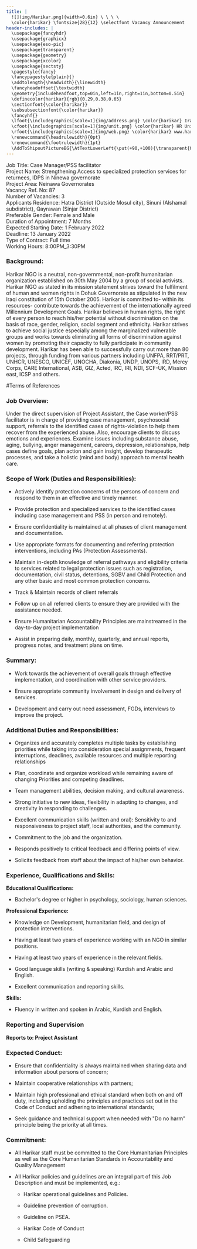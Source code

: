 ```yaml
---
title: |
  ![](img/Harikar.png){width=0.6in} \ \ \ \ 
  \color{harikar} \fontsize{28}{12} \selectfont Vacancy Announcement
header-includes: |
  \usepackage{fancyhdr}
  \usepackage{graphicx}
  \usepackage{eso-pic}
  \usepackage{transparent}
  \usepackage{geometry}
  \usepackage{xcolor}
  \usepackage{sectsty}
  \pagestyle{fancy}
  \fancypagestyle{plain}{}
  \addtolength{\headwidth}{\linewidth}
  \fancyheadoffset{\textwidth}
  \geometry{includeheadfoot,top=0in,left=1in,right=1in,bottom=0.5in}
  \definecolor{harikar}{rgb}{0.29,0.38,0.65}
  \sectionfont{\color{harikar}}
  \subsubsectionfont{\color{harikar}}
  \fancyhf{}
  \lfoot{\includegraphics[scale=1]{img/address.png} \color{harikar} Iraq-Kurdistan – Duhok \\ \ \ \ \ Medya – Str. / Australia   }
  \cfoot{\includegraphics[scale=1]{img/unit.png} \color{harikar} HR Unit \ \ \ \ \ \ \ \ \ \ \ \ \ \includegraphics[scale=1]{img/phone.png} 0751 414 8317}
  \rfoot{\includegraphics[scale=1]{img/web.png} \color{harikar} www.harikar.org}
  \renewcommand{\headrulewidth}{0pt}
  \renewcommand{\footrulewidth}{1pt}
  \AddToShipoutPictureBG{\AtTextLowerLeft{\put(+90,+100){\transparent{0.1}\includegraphics[width=4in]{img/Harikar.png}}}}
---
```


Job Title: Case Manager/PSS facilitator  
Project Name: Strengthening Access to specialized protection services for returnees, IDPS in Ninewa governorate  
Project Area: Neinawa Governorates  
Vacancy Ref. No: 87  
Number of Vacancies: 3  
Applicants Residence: Hatra District (Outside Mosul city), Sinuni (Alshamal subdistrict), Qayrawan (Sinjar District)  
Preferable Gender: Female and Male  
Duration of Appointment: 7 Months  
Expected Starting Date: 1 February 2022  
Deadline: 13 January 2022  
Type of Contract: Full time  
Working Hours: 8:00PM_3:30PM  

### Background:

Harikar NGO is a neutral, non-governmental, non-profit humanitarian
organization established on 30th May 2004 by a group of social
activists. Harikar NGO as stated in its mission statement strives toward
the fulfilment of human and women rights in Dohuk Governorate as
stipulated in the new Iraqi constitution of 15th October 2005. Harikar
is committed to- within its resources- contribute towards the
achievement of the internationally agreed Millennium Development Goals.
Harikar believes in human rights, the right of every person to reach
his/her potential without discrimination on the basis of race, gender,
religion, social segment and ethnicity. Harikar strives to achieve
social justice especially among the marginalized vulnerable groups and
works towards eliminating all forms of discrimination against women by
promoting their capacity to fully participate in community development.
Harikar has been able to successfully carry out more than 80 projects,
through funding from various partners including UNFPA, RRT/PRT, UNHCR,
UNESCO, UNICEF, UNOCHA, Diakonia, UNDP, UNOPS, IRD, Mercy Corps, CARE
International, ASB, GIZ, Acted, IRC, IRI, NDI, SCF-UK, Mission east,
ICSP and others.

#Terms of References

### Job Overview:

Under the direct supervision of Project Assistant, the Case worker/PSS
facilitator is in charge of providing case management, psychosocial
support, referrals to the identified cases of rights-violation to help
them recover from the experienced abuse. Also, encourage clients to
discuss emotions and experiences. Examine issues including substance
abuse, aging, bullying, anger management, careers, depression,
relationships, help cases define goals, plan action and gain insight,
develop therapeutic processes, and take a holistic (mind and body)
approach to mental health care.

### Scope of Work (Duties and Responsibilities):

-   Actively identify protection concerns of the persons of concern and
    respond to them in an effective and timely manner.

-   Provide protection and specialized services to the identified cases
    including case management and PSS (in person and remotely).

-   Ensure confidentiality is maintained at all phases of client
    management and documentation.

-   Use appropriate formats for documenting and referring protection
    interventions, including PAs (Protection Assessments).

-   Maintain in-depth knowledge of referral pathways and eligibility
    criteria to services related to legal protection issues such as
    registration, documentation, civil status, detentions, SGBV and
    Child Protection and any other basic and most common protection
    concerns.

-   Track & Maintain records of client referrals

-   Follow up on all referred clients to ensure they are provided with
    the assistance needed.

-   Ensure Humanitarian Accountability Principles are mainstreamed in
    the day-to-day project implementation

-   Assist in preparing daily, monthly, quarterly, and annual reports,
    progress notes, and treatment plans on time.

### Summary:

-   Work towards the achievement of overall goals through effective
    implementation, and coordination with other service providers.

-   Ensure appropriate community involvement in design and delivery of
    services.

-   Development and carry out need assessment, FGDs, interviews to
    improve the project.


### Additional Duties and Responsibilities:


-   Organizes and accurately completes multiple tasks by establishing
    priorities while taking into consideration special assignments,
    frequent interruptions, deadlines, available resources and
    multiple reporting relationships

-   Plan, coordinate and organize workload while remaining aware of
    changing Priorities and competing deadlines.

-   Team management abilities, decision making, and cultural awareness.

-   Strong initiative to new ideas, flexibility in adapting to changes,
    and creativity in responding to challenges.

-   Excellent communication skills (written and oral): Sensitivity to
    and responsiveness to project staff, local authorities, and the
    community.

-   Commitment to the job and the organization.

-   Responds positively to critical feedback and differing points of
    view.

-   Solicits feedback from staff about the impact of his/her own
    behavior.

### Experience, Qualifications and Skills:


**Educational Qualifications:**

-   Bachelor\'s degree or higher in psychology, sociology, human
    sciences.

**Professional Experience:**

-   Knowledge on Development, humanitarian field, and design of
    protection interventions.

-   Having at least two years of experience working with an NGO in
    similar positions.

-   Having at least two years of experience in the relevant fields.

-   Good language skills (writing & speaking) Kurdish and Arabic and
    English.

-   Excellent communication and reporting skills.

**Skills:**

-   Fluency in written and spoken in Arabic, Kurdish and English.


### Reporting and Supervision 

**Reports to: Project Assistant**


### Expected Conduct:


-   Ensure that confidentiality is always maintained when sharing data
    and information about persons of concern;

-   Maintain cooperative relationships with partners;

-   Maintain high professional and ethical standard when both on and off
    duty, including upholding the principles and practices set out in
    the Code of Conduct and adhering to international standards;

-   Seek guidance and technical support when needed with "Do no harm"
    principle being the priority at all times.

### Commitment: 


-   All Harikar staff must be committed to the Core Humanitarian
    Principles as well as the Core Humanitarian Standards in
    Accountability and Quality Management

-   All Harikar policies and guidelines are an integral part of this Job
    Description and must be implemented, e.g.:

    -  Harikar operational guidelines and Policies.

    - Guideline prevention of corruption.

    - Guideline on PSEA.

    - Harikar Code of Conduct

    -  Child Safeguarding
